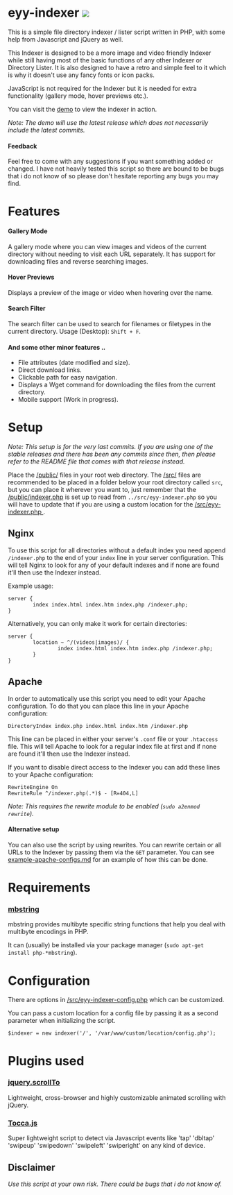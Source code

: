 # eyy-indexer <a href="https://github.com/sixem/eyy-indexer/releases"><img src="https://img.shields.io/badge/version-1.0.2-brightgreen.svg?sanitize=true"></a>
This is a simple file directory indexer / lister script written in PHP, with some help from Javascript and jQuery as well.

This Indexer is designed to be a more image and video friendly Indexer while still having most of the basic functions of any other Indexer or Directory Lister. It is also designed to have a retro and simple feel to it which is why it doesn't use any fancy fonts or icon packs.

JavaScript is not required for the Indexer but it is needed for extra functionality (gallery mode, hover previews etc.).

You can visit the [demo](https://eyy.co/indexer-demo/) to view the indexer in action.

*Note: The demo will use the latest release which does not necessarily include the latest commits.*

#### Feedback
Feel free to come with any suggestions if you want something added or changed. I have not heavily tested this script so there are bound to be bugs that i do not know of so please don't hesitate reporting any bugs you may find.

# Features
#### Gallery Mode
A gallery mode where you can view images and videos of the current directory without needing to visit each URL separately. It has support for downloading files and reverse searching images.
#### Hover Previews
Displays a preview of the image or video when hovering over the name.
#### Search Filter
The search filter can be used to search for filenames or filetypes in the current directory. Usage (Desktop): `Shift + F`.
#### And some other minor features ..
+ File attributes (date modified and size).
+ Direct download links.
+ Clickable path for easy navigation.
+ Displays a Wget command for downloading the files from the current directory.
+ Mobile support (Work in progress).
# Setup
*Note: This setup is for the very last commits. If you are using one of the stable releases and there has been any commits since then, then please refer to the README file that comes with that release instead.*

Place the [/public/](https://github.com/sixem/eyy-indexer/blob/master/public/) files in your root web directory. The [/src/](https://github.com/sixem/eyy-indexer/blob/master/src/) files are recommended to be placed in a folder below your root directory called `src`, but you can place it wherever you want to, just remember that the [/public/indexer.php](https://github.com/sixem/eyy-indexer/blob/master/public/indexer.php) is set up to read from `../src/eyy-indexer.php` so you will have to update that if you are using a custom location for the [/src/eyy-indexer.php
](https://github.com/sixem/eyy-indexer/blob/master/src/eyy-indexer.php).
## Nginx
To use this script for all directories without a default index you need append `/indexer.php` to the end of your `index` line in your server configuration. This will tell Nginx to look for any of your default indexes and if none are found it'll then use the Indexer instead.

Example usage:
```
server {
        index index.html index.htm index.php /indexer.php;
}

```
Alternatively, you can only make it work for certain directories:
```
server {
        location ~ ^/(videos|images)/ {
                index index.html index.htm index.php /indexer.php;
        }
}

```
## Apache
In order to automatically use this script you need to edit your Apache configuration. To do that you can place this line in your Apache configuration:

```
DirectoryIndex index.php index.html index.htm /indexer.php
```

This line can be placed in either your server's `.conf` file or your `.htaccess` file. This will tell Apache to look for a regular index file at first and if none are found it'll then use the Indexer instead.

If you want to disable direct access to the Indexer you can add these lines to your Apache configuration:


```
RewriteEngine On
RewriteRule ^/indexer.php(.*)$ - [R=404,L]
```

*Note: This requires the rewrite module to be enabled (`sudo a2enmod rewrite`).*

#### Alternative setup
You can also use the script by using rewrites. You can rewrite certain or all URLs to the Indexer by passing them via the `GET` parameter. You can see [example-apache-configs.md](https://github.com/sixem/eyy-indexer/blob/master/example-apache-configs.md) for an example of how this can be done.

# Requirements
### [mbstring](https://secure.php.net/manual/en/mbstring.installation.php)
mbstring provides multibyte specific string functions that help you deal with multibyte encodings in PHP.

It can (usually) be installed via your package manager (`sudo apt-get install php-*mbstring`).

# Configuration
There are options in [/src/eyy-indexer-config.php](https://github.com/sixem/eyy-indexer/blob/master/src/eyy-indexer-config.php) which can be customized.

You can pass a custom location for a config file by passing it as a second parameter when initializing the script.
```
$indexer = new indexer('/', '/var/www/custom/location/config.php');
```

# Plugins used
### [jquery.scrollTo](https://github.com/flesler/jquery.scrollTo)
Lightweight, cross-browser and highly customizable animated scrolling with jQuery.
### [Tocca.js](https://gianlucaguarini.com/Tocca.js/)
Super lightweight script to detect via Javascript events like 'tap' 'dbltap' 'swipeup' 'swipedown' 'swipeleft' 'swiperight' on any kind of device.

## Disclaimer
*Use this script at your own risk. There could be bugs that i do not know of.*